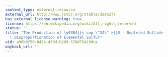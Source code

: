 ```yaml
---
content_type: external-resource
external_url: http://www.jstor.org/stable/2885277
has_external_license_warning: true
license: https://en.wikipedia.org/wiki/All_rights_reserved
status: ''
title: "The Production of \u03B4{{< sup \"34\" >}}S - Depleted Sulfide During Bacterial\
  \ Disproportionation of Elemental Sulfur"
uid: a96b8f50-0434-450d-b289-578d75419dca
wayback_url: ''
---
```

